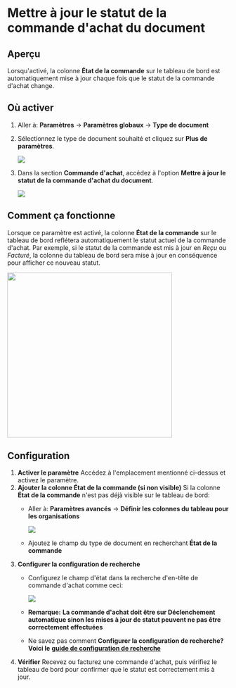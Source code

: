 # Mettre à jour le statut de la commande d'achat du document



## Aperçu

Lorsqu'activé, la colonne **État de la commande** sur le tableau de bord est automatiquement mise à jour chaque fois que le statut de la commande d'achat change.

## Où activer

1. Aller à: **Paramètres** → **Paramètres globaux** → **Type de document**
2.  Sélectionnez le type de document souhaité et cliquez sur **Plus de paramètres**.

    ![](https://docs.docbits.com/~gitbook/image?url=https%3A%2F%2F578966019-files.gitbook.io%2F%7E%2Ffiles%2Fv0%2Fb%2Fgitbook-x-prod.appspot.com%2Fo%2Fspaces%252FT2n2w4uDCJvv7CJ5zrdk%252Fuploads%252Fsd3ebb3IETh7wNSA5flh%252Fimage.png%3Falt%3Dmedia%26token%3D6f1d286b-e006-4b23-9866-9ed37bf2bdaa\&width=768\&dpr=4\&quality=100\&sign=b0f0b121\&sv=2)
3.  Dans la section **Commande d'achat**, accédez à l'option **Mettre à jour le statut de la commande d'achat du document**.

    ![](https://docs.docbits.com/~gitbook/image?url=https%3A%2F%2F578966019-files.gitbook.io%2F%7E%2Ffiles%2Fv0%2Fb%2Fgitbook-x-prod.appspot.com%2Fo%2Fspaces%252FT2n2w4uDCJvv7CJ5zrdk%252Fuploads%252FSsFkQ46Jd4tn0WGqNSjk%252Fimage.png%3Falt%3Dmedia%26token%3D51ee4f2d-76ae-42b4-a748-f0e9d340b329\&width=768\&dpr=4\&quality=100\&sign=e0f4b1af\&sv=2)

## Comment ça fonctionne

Lorsque ce paramètre est activé, la colonne **État de la commande** sur le tableau de bord reflétera automatiquement le statut actuel de la commande d'achat. Par exemple, si le statut de la commande est mis à jour en _Reçu_ ou _Facturé_, la colonne du tableau de bord sera mise à jour en conséquence pour afficher ce nouveau statut.

<div align="left"><img src="https://docs.docbits.com/~gitbook/image?url=https%3A%2F%2F578966019-files.gitbook.io%2F%7E%2Ffiles%2Fv0%2Fb%2Fgitbook-x-prod.appspot.com%2Fo%2Fspaces%252FT2n2w4uDCJvv7CJ5zrdk%252Fuploads%252FmWZIOi5pqWyeagCfiXgy%252FStatus%2520on%2520Dashboard.jpg%3Falt%3Dmedia%26token%3D3aad59e7-d249-4f07-afa3-c68429128cec&#x26;width=768&#x26;dpr=4&#x26;quality=100&#x26;sign=6cde440e&#x26;sv=2" alt="" width="375"></div>

## Configuration

1. **Activer le paramètre** Accédez à l'emplacement mentionné ci-dessus et activez le paramètre.
2. **Ajouter la colonne État de la commande (si non visible)** Si la colonne **État de la commande** n'est pas déjà visible sur le tableau de bord:
   *   Aller à: **Paramètres avancés** → **Définir les colonnes du tableau pour les organisations**

       ![](https://docs.docbits.com/~gitbook/image?url=https%3A%2F%2F578966019-files.gitbook.io%2F%7E%2Ffiles%2Fv0%2Fb%2Fgitbook-x-prod.appspot.com%2Fo%2Fspaces%252FT2n2w4uDCJvv7CJ5zrdk%252Fuploads%252Fn6GyECCtvUeKLYd6FkEH%252Fimage.png%3Falt%3Dmedia%26token%3Da023deba-748f-4140-bb33-17483c91f2cf\&width=768\&dpr=4\&quality=100\&sign=164eb544\&sv=2)
   * Ajoutez le champ du type de document en recherchant **État de la commande**
3. **Configurer la configuration de recherche**
   *   Configurez le champ d'état dans la recherche d'en-tête de commande d'achat comme ceci:

       ![](https://docs.docbits.com/~gitbook/image?url=https%3A%2F%2F578966019-files.gitbook.io%2F%7E%2Ffiles%2Fv0%2Fb%2Fgitbook-x-prod.appspot.com%2Fo%2Fspaces%252FT2n2w4uDCJvv7CJ5zrdk%252Fuploads%252Folrh285NuJO787Udc80C%252Fimage.png%3Falt%3Dmedia%26token%3Def5abe46-fe94-4946-a893-66f7ca21322b\&width=768\&dpr=4\&quality=100\&sign=415e657e\&sv=2)
   * **Remarque:** **La commande d'achat doit être sur Déclenchement automatique sinon les mises à jour de statut peuvent ne pas être correctement effectuées**
   * Ne savez pas comment **Configurer la configuration de recherche? Voici le** [**guide de configuration de recherche**](../../../../../setup/document-types/fuzzy-data-configuration-with-master-data.md)
4. **Vérifier** Recevez ou facturez une commande d'achat, puis vérifiez le tableau de bord pour confirmer que le statut est correctement mis à jour.
